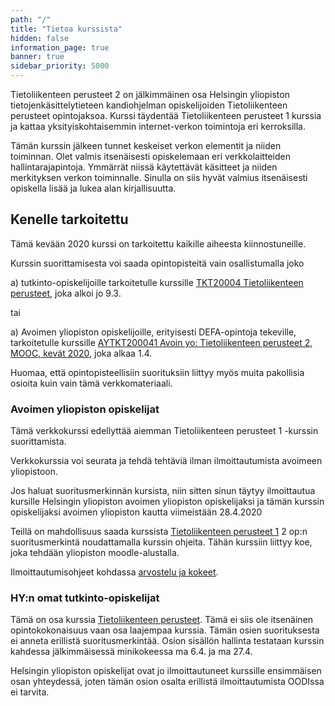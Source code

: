 ```yaml
---
path: "/"
title: "Tietoa kurssista"
hidden: false
information_page: true
banner: true
sidebar_priority: 5000
---
```


Tietoliikenteen perusteet 2 on jälkimmäinen osa Helsingin yliopiston tietojenkäsittelytieteen kandiohjelman opiskelijoiden Tietoliikenteen perusteet opintojaksoa.  Kurssi täydentää Tietoliikenteen perusteet 1 kurssia ja kattaa yksityiskohtaisemmin internet-verkon toimintoja eri kerroksilla.

Tämän kurssin jälkeen tunnet keskeiset verkon elementit ja niiden toiminnan. Olet valmis itsenäisesti opiskelemaan eri verkkolaitteiden hallintarajapintoja. Ymmärrät niissä käytettävät käsitteet ja niiden merkityksen verkon toiminnalle. Sinulla on siis hyvät valmius itsenäisesti opiskella lisää ja lukea alan kirjallisuutta.

## Kenelle tarkoitettu

Tämä kevään 2020 kurssi on tarkoitettu kaikille aiheesta kiinnostuneille.

Kurssin suorittamisesta voi saada opintopisteitä vain osallistumalla joko

a) tutkinto-opiskelijoille tarkoitetulle kurssille [TKT20004 Tietoliikenteen perusteet](https://courses.helsinki.fi/fi/tkt20004/131058728), joka alkoi jo 9.3.

tai

a) Avoimen yliopiston opiskelijoille, erityisesti DEFA-opintoja tekeville, tarkoitetulle kurssille [AYTKT200041 Avoin yo: Tietoliikenteen perusteet 2, MOOC, kevät 2020](https://courses.helsinki.fi/fi/aytkt200042/130350689), joka alkaa 1.4.

Huomaa, että opintopisteellisiin suorituksiin liittyy myös muita pakollisia osioita kuin vain tämä verkkomateriaali.

### Avoimen yliopiston opiskelijat

Tämä verkkokurssi edellyttää aiemman Tietoliikenteen perusteet 1 -kurssin suorittamista.

Verkkokurssia voi seurata ja tehdä tehtäviä ilman ilmoittautumista avoimeen yliopistoon.

Jos haluat suoritusmerkinnän kursista, niin sitten sinun täytyy ilmoittautua kursille Helsingin yliopiston avoimen yliopiston opiskelijaksi ja tämän kurssin opiskelijaksi avoimen yliopiston kautta viimeistään 28.4.2020

Teillä on mahdollisuus saada kurssista [Tietoliikenteen perusteet 1](https://courses.helsinki.fi/fi/aytkt200041/130350119) 2 op:n suoritusmerkintä noudattamalla kurssin ohjeita. Tähän kurssiin liittyy koe, joka tehdään yliopiston moodle-alustalla.

Ilmoittautumisohjeet kohdassa [arvostelu ja kokeet](./arvostelu-ja-kokeet).




### HY:n omat tutkinto-opiskelijat

Tämä on osa kurssia [Tietoliikenteen perusteet](https://courses.helsinki.fi/fi/tkt20004/131058728). Tämä ei siis ole itsenäinen opintokokonaisuus vaan osa laajempaa kurssia. Tämän osien suorituksesta ei anneta erillistä suoritusmerkintää. Osion sisällön hallinta testataan kurssin kahdessa jälkimmäisessä minikokeessa ma 6.4. ja ma 27.4.

Helsingin yliopiston opiskelijat ovat jo ilmoittautuneet kurssille ensimmäisen osan yhteydessä, joten tämän osion osalta erillistä ilmoittautumista OODIssa ei tarvita.

